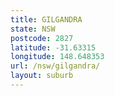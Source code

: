 ```yaml
---
title: GILGANDRA
state: NSW
postcode: 2827
latitude: -31.63315
longitude: 148.648353
url: /nsw/gilgandra/
layout: suburb
---
```

